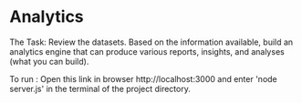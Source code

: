 # Analytics

The Task:
Review the datasets.
Based on the information available, build an analytics engine that can produce various reports, insights, and analyses (what you can build).

To run : Open this link in browser http://localhost:3000 and enter 'node server.js' in the terminal of the project directory.
